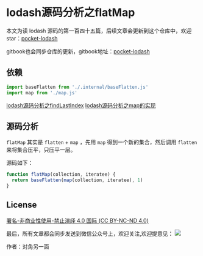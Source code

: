 # lodash源码分析之flatMap

本文为读 lodash 源码的第一百四十五篇，后续文章会更新到这个仓库中，欢迎 star：[pocket-lodash](https://github.com/yeyuqiudeng/pocket-lodash)

gitbook也会同步仓库的更新，gitbook地址：[pocket-lodash](https://www.gitbook.com/book/yeyuqiudeng/pocket-lodash/details)

## 依赖

```javascript
import baseFlatten from './.internal/baseFlatten.js'
import map from './map.js'
```
[lodash源码分析之findLastIndex](internal/baseFlatten.md)
[lodash源码分析之map的实现](./map.md)

## 源码分析

`flatMap` 其实是 `flatten` + `map` ，先用 `map` 得到一个新的集合，然后调用 `flatten` 来将集合压平，只压平一层。

源码如下：

```javascript
function flatMap(collection, iteratee) {
  return baseFlatten(map(collection, iteratee), 1)
}
```

## License

[署名-非商业性使用-禁止演绎 4.0 国际 (CC BY-NC-ND 4.0)](http://creativecommons.org/licenses/by-nc-nd/4.0/)

最后，所有文章都会同步发送到微信公众号上，欢迎关注,欢迎提意见：  ![](https://raw.githubusercontent.com/yeyuqiudeng/resource/master/images/qrcode_front-end-article.jpg) 

作者：对角另一面 